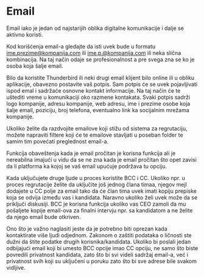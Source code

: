 # Email

Email iako je jedan od najstarijih oblika digitalne komunikacije i dalje se aktivno koristi. 

Kod korišćenja email-a gledajte da isti uvek bude u formatu ime.prezime@kompanija.com ili  ime.p.@kompanija.com ili neka slična kombinacija. Na taj način odaje se profesionalnost a pre svega zna se ko je osoba koja šalje email.

Bilo da koristite Thunderbird ili neki drugi email klijent bilo online ili u obliku aplikacije, obavezno postavite vaš potpis. Sam potpis će se uvek pojavljivati ispod emal i sadržaće osnovne kontakt informacije. Na taj način će te uštediti vreme u komunikaciji oko razmene kontakata. Svaki potpis sadrži logo kompanije, adresu kompanije, web adresu, ime i prezime osobe koja šalje email, poziciju, broj telefona, eventualno link ka socijalnim mrežama kompanije. 

Ukoliko želite da razdvojite emailove koji stižu od sistema za regrutaciju, možete napraviti filtere koji će te emailove stavljati u poseban folder te samim tim povećati preglednost email-a.

Funkcija obaveštenja kada je email pročitan je korisna funkcija ali je nereabilna imajući u vidu da se ne zna kada je email pročitan što opet zavisi da li platforma ka kojoj se vaš email upućuje podržava tu opciju. 

Kada uključujete druge ljude u proces koristite BCC i CC. Ukoliko npr. u proces regrutacije želite da uključite još jednog člana timaa, njegov mejl dodajete u CC polje za email tako da će član tima uvek imati kopiju prepiske koja se odvija između vas i kandidata. Naravno ukoliko želi uvek može da se priključi diskusiji. BCC je korisna funkcija ukoliko vas CEO zamoli da mu pošaljete kopije email-ova za finalni intervju npr. sa kandidatom a ne želite da njego email bude otkriven. 

Ono što je važno naglasiti jeste da je potrebno biti oprezan kada kontaktirate više ljudi odjednom. Zakonom o zaštiti podataka o ličnosti ste dužni da štite podatke drugih korisnika/kandidata. Ukoliko bi poslali jedan odbijajući email koji bi umesto BCC opcije imao CC opciju, ne samo što biste povredili privatnost kandidata, zato što bi svi videli sadržaj email-a, već i privatnost svih koji su uključeni u poruku zato što bi sve adrese bile svakom vidljive. 

 

